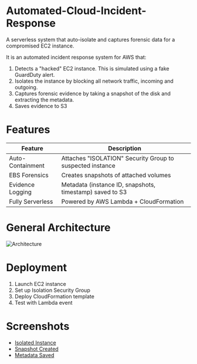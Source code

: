 # Automated-Cloud-Incident-Response

A serverless system that auto-isolate and captures forensic data for a compromised EC2 instance. 

It is an automated incident response system for AWS that:
1. Detects a "hacked" EC2 instance. This is simulated using a fake GuardDuty alert.
2. Isolates the instance by blocking all network traffic, incoming and outgoing.
3. Captures forensic evidence by taking a snapshot of the disk and extracting the metadata.
4. Saves evidence to S3

# Features

| Feature              | Description                                                 |
|----------------------|-------------------------------------------------------------|
| Auto-Containment  | Attaches "ISOLATION" Security Group to suspected instance   |
| EBS Forensics     | Creates snapshots of attached volumes                       |
| Evidence Logging  | Metadata (instance ID, snapshots, timestamp) saved to S3    |
| Fully Serverless  | Powered by AWS Lambda + CloudFormation                      |


# General Architecture
![Architecture](https://github.com/user-attachments/assets/58945aeb-2ab4-40ac-8400-50a290fc44b8)

# Deployment
1. Launch EC2 instance
2. Set up Isolation Security Group
3. Deploy CloudFormation template
4. Test with Lambda event

# Screenshots

- [Isolated Instance](Documents/Screenshots/EC2isolated.jpg)
- [Snapshot Created](Documents/Screenshots/snapshotcreated.jpg)
- [Metadata Saved](Documents/Screenshots/s3metadata.jpg)
